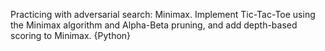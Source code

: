 Practicing with adversarial search: Minimax.
Implement Tic-Tac-Toe using the Minimax algorithm and Alpha-Beta pruning, and add depth-based scoring to Minimax. {Python}
